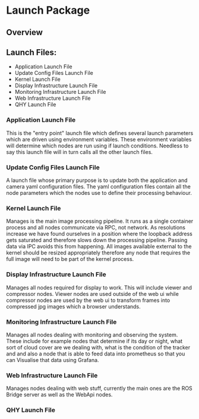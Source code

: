 # Launch Package

## Overview

## Launch Files:

- Application Launch File
- Update Config Files Launch File
- Kernel Launch File
- Display Infrastructure Launch File
- Monitoring Infrastructure Launch File
- Web Infrastructure Launch File
- QHY Launch File

### Application Launch File

This is the "entry point" launch file which defines several launch parameters which are driven using environment variables. These environment variables will determine which nodes are run using if launch conditions. Needless to say this launch file will in turn calls all the other launch files.

### Update Config Files Launch File

A launch file whose primary purpose is to update both the application and camera yaml configuration files. The yaml configuration files contain all the node parameters which the nodes use to define their processing behaviour.

### Kernel Launch File

Manages is the main image processing pipeline. It runs as a single container process and all nodes communicate via RPC, not network. As resolutions increase we have found ourselves in a position where the loopback address gets saturated and therefore slows down the processing pipeline. Passing data via IPC avoids this from happening. All images available external to the kernel should be resized appropriately therefore any node that requires the full image will need to be part of the kernel process.

### Display Infrastructure Launch File

Manages all nodes required for display to work. This will include viewer and compressor nodes. Viewer nodes are used outside of the web ui while compressor nodes are used by the web ui to transform frames into compressed jpg images which a browser understands.

### Monitoring Infrastructure Launch File

Manages all nodes dealing with monitoring and observing the system. These include for example nodes that determine if its day or night, what sort of cloud cover are we dealing with, what is the condition of the tracker and and also a node that is able to feed data into prometheus so that you can Visualise that data using Grafana.

### Web Infrastructure Launch File

Manages nodes dealing with web stuff, currently the main ones are the ROS Bridge server as well as the WebApi nodes.

### QHY Launch File
